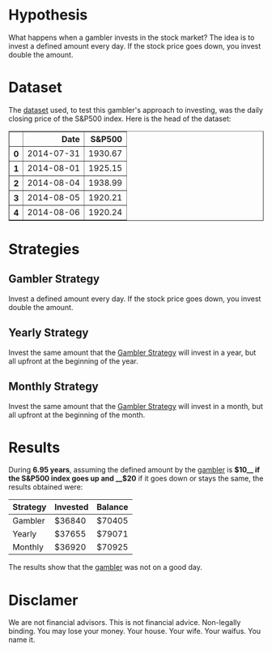 # Hypothesis

What happens when a gambler invests in the stock market? The idea is to invest a defined amount every day. If the stock price goes down, you invest double the amount.

# Dataset
The [dataset](https://www.kaggle.com/datasets/andrewmvd/sp-500-stocks?resource=download&select=sp500_index.csv#) used, to test this gambler's approach to investing, was the daily closing price of the S&P500 index.
Here is the head of the dataset:

<table border="1" class="data frame">
  <thead>
    <tr style="text-align: right;">
      <th></th>
      <th>Date</th>
      <th>S&amp;P500</th>
    </tr>
  </thead>
  <tbody>
    <tr>
      <th>0</th>
      <td>2014-07-31</td>
      <td>1930.67</td>
    </tr>
    <tr>
      <th>1</th>
      <td>2014-08-01</td>
      <td>1925.15</td>
    </tr>
    <tr>
      <th>2</th>
      <td>2014-08-04</td>
      <td>1938.99</td>
    </tr>
    <tr>
      <th>3</th>
      <td>2014-08-05</td>
      <td>1920.21</td>
    </tr>
    <tr>
      <th>4</th>
      <td>2014-08-06</td>
      <td>1920.24</td>
    </tr>
  </tbody>
</table>

# Strategies
## Gambler Strategy
Invest a defined amount every day. If the stock price goes down, you invest double the amount.

## Yearly Strategy
Invest the same amount that the [Gambler Strategy](#gambler-strategy) will invest in a year, but all upfront at the beginning of the year.
    
## Monthly Strategy
Invest the same amount that the [Gambler Strategy](#gambler-strategy) will invest in a month, but all upfront at the beginning of the month.

# Results

During __6.95 years__, assuming the defined amount by the [gambler](https://danielvcorreia.com/nsfw) is __$10__ if the S&P500 index goes up and __$20__ if it goes down or stays the same, the results obtained were:

| Strategy | Invested | Balance |
| ----------- | ----------- | ----------- |
| Gambler | $36840 | $70405 |
| Yearly | $37655 | $79071 |
| Monthly | $36920 | $70925 |

The results show that the [gambler](https://danielvcorreia.com/+18) was not on a good day.

# Disclamer
We are not financial advisors. This is not financial advice. Non-legally binding. You may lose your money. Your house. Your wife. Your waifus. You name it.

